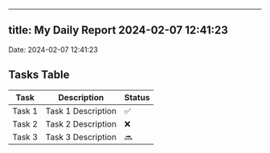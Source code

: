 
---
title: My Daily Report 2024-02-07 12:41:23
---

Date: 2024-02-07 12:41:23

## Tasks Table

| Task | Description | Status |
|------|-------------|--------|
| Task 1 | Task 1 Description | ✅ |
| Task 2 | Task 2 Description | ❌ |
| Task 3 | Task 3 Description | 🔜 |
